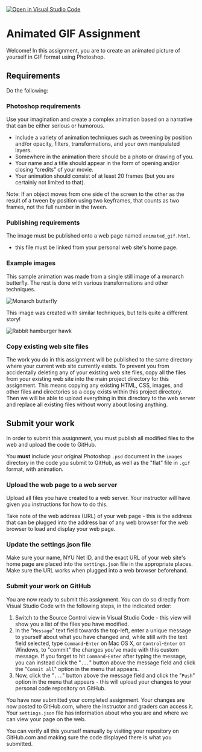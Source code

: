 [![Open in Visual Studio Code](https://classroom.github.com/assets/open-in-vscode-c66648af7eb3fe8bc4f294546bfd86ef473780cde1dea487d3c4ff354943c9ae.svg)](https://classroom.github.com/online_ide?assignment_repo_id=8061382&assignment_repo_type=AssignmentRepo)
# Animated GIF Assignment

Welcome! In this assignment, you are to create an animated picture of yourself in GIF format using Photoshop.

## Requirements

Do the following:

### Photoshop requirements

Use your imagination and create a complex animation based on a narrative that can be either serious or humorous.

- Include a variety of animation techniques such as tweening by position and/or opacity, filters, transformations, and your own manipulated layers.
- Somewhere in the animation there should be a photo or drawing of you.
- Your name and a title should appear in the form of opening and/or closing “credits” of your movie.
- Your animation should consist of at least 20 frames (but you are certainly not limited to that).

Note: If an object moves from one side of the screen to the other as the result of a tween by position using two keyframes, that counts as two frames, not the full number in the tween.

### Publishing requirements

The image must be published onto a web page named `animated_gif.html`.

- this file must be linked from your personal web site's home page.

### Example images

This sample animation was made from a single still image of a monarch butterfly. The rest is done with various transformations and other techniques.

![Monarch butterfly](images/monarch_butterfly.gif)

This image was created with similar techniques, but tells quite a different story!

![Rabbit hamburger hawk](images/rabbit_hamburger_hawk.gif)

### Copy existing web site files

The work you do in this assignment will be published to the same directory where your current web site currently exists. To prevent you from accidentally deleting any of your existing web site files, copy all the files from your existing web site into the main project directory for this assignment. This means copying any existing HTML, CSS, images, and other files and directories so a copy exists within this project directory. Then we will be able to upload everything in this directory to the web server and replace all existing files without worry about losing anything.

## Submit your work

In order to submit this assignment, you must publish all modified files to the web and upload the code to GitHub.

You **must** include your original Photoshop `.psd` document in the `images` directory in the code you submit to GitHub, as well as the "flat" file in `.gif` format, with animation.

### Upload the web page to a web server

Upload all files you have created to a web server. Your instructor will have given you instructions for how to do this.

Take note of the web address (URL) of your web page - this is the address that can be plugged into the address bar of any web browser for the web browser to load and display your web page.

### Update the settings.json file

Make sure your name, NYU Net ID, and the exact URL of your web site's home page are placed into the `settings.json` file in the appropriate places. Make sure the URL works when plugged into a web browser beforehand.

### Submit your work on GitHub

You are now ready to submit this assignment. You can do so directly from Visual Studio Code with the following steps, in the indicated order:

1. Switch to the Source Control view in Visual Studio Code - this view will show you a list of the files you have modified.
1. In the "`Message`" text field towards the top-left, enter a unique message to yourself about what you have changed and, while still with the text field selected, type `Command`-`Enter` on Mac OS X, or `Control`-`Enter` on Windows, to "commit" the changes you've made with this custom message. If you forget to hit `Command`-`Enter` after typing the message, you can instead click the "`...`" button above the message field and click the "`Commit all`" option in the menu that appears.
1. Now, click the "`...`" button above the message field and click the "`Push`" option in the menu that appears - this will upload your changes to your personal code repository on GitHub.

You have now submitted your completed assignment. Your changes are now posted to GitHub.com, where the instructor and graders can access it. Your `settings.json` file has information about who you are and where we can view your page on the web.

You can verify all this yourself manually by visiting your repository on GitHub.com and making sure the code displayed there is what you submitted.
